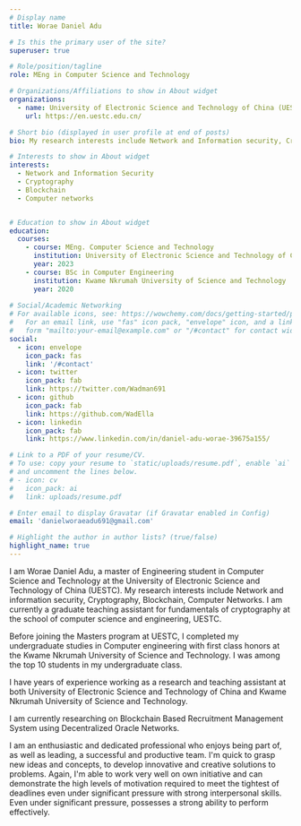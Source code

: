 ```yaml
---
# Display name
title: Worae Daniel Adu

# Is this the primary user of the site?
superuser: true

# Role/position/tagline
role: MEng in Computer Science and Technology

# Organizations/Affiliations to show in About widget
organizations:
  - name: University of Electronic Science and Technology of China (UESTC)
    url: https://en.uestc.edu.cn/

# Short bio (displayed in user profile at end of posts)
bio: My research interests include Network and Information security, Cryptography, Blockchain, Computer networks.

# Interests to show in About widget
interests:
  - Network and Information Security
  - Cryptography
  - Blockchain
  - Computer networks


# Education to show in About widget
education:
  courses:
    - course: MEng. Computer Science and Technology
      institution: University of Electronic Science and Technology of China (UESTC)
      year: 2023
    - course: BSc in Computer Engineering
      institution: Kwame Nkrumah University of Science and Technology
      year: 2020
  
# Social/Academic Networking
# For available icons, see: https://wowchemy.com/docs/getting-started/page-builder/#icons
#   For an email link, use "fas" icon pack, "envelope" icon, and a link in the
#   form "mailto:your-email@example.com" or "/#contact" for contact widget.
social:
  - icon: envelope
    icon_pack: fas
    link: '/#contact'
  - icon: twitter
    icon_pack: fab
    link: https://twitter.com/Wadman691
  - icon: github
    icon_pack: fab
    link: https://github.com/WadElla
  - icon: linkedin
    icon_pack: fab
    link: https://www.linkedin.com/in/daniel-adu-worae-39675a155/

# Link to a PDF of your resume/CV.
# To use: copy your resume to `static/uploads/resume.pdf`, enable `ai` icons in `params.toml`,
# and uncomment the lines below.
# - icon: cv
#   icon_pack: ai
#   link: uploads/resume.pdf

# Enter email to display Gravatar (if Gravatar enabled in Config)
email: 'danielworaeadu691@gmail.com'

# Highlight the author in author lists? (true/false)
highlight_name: true
---
```

I am Worae Daniel Adu, a master of Engineering student in Computer Science and Technology at the University of Electronic Science and Technology of China (UESTC). My research interests include Network and information security, Cryptography, Blockchain, Computer Networks. I am currently a graduate teaching assistant for fundamentals of cryptography at the school of computer science and engineering, UESTC.  

Before joining the Masters program at UESTC, I completed my undergraduate studies in Computer engineering with first class honors at the Kwame Nkrumah University of Science and Technology. I was among the top 10 students in my undergraduate class. 

I have years of experience working as a research and teaching assistant at both University of Electronic Science and Technology of China and Kwame Nkrumah University of Science and Technology.

I am currently researching on Blockchain Based Recruitment Management System using Decentralized Oracle Networks.

I am an enthusiastic and dedicated professional who enjoys being part of, as well as leading, a successful and productive team. I'm quick to grasp new ideas and concepts, to develop innovative and creative solutions to problems. Again, I'm able to work very well on own initiative and can demonstrate the high levels of motivation required to meet the tightest of deadlines even under significant pressure with strong interpersonal skills. Even under significant pressure, possesses a strong ability to perform effectively.


